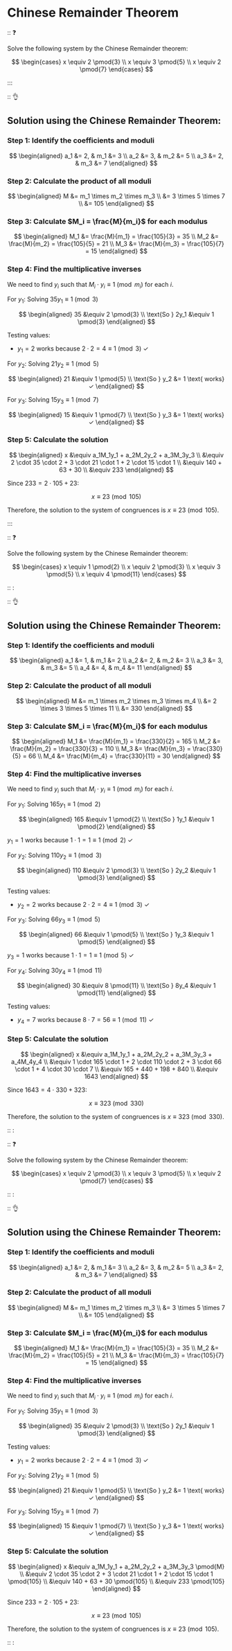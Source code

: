 # Chinese Remainder Theorem

:: :question:

Solve the following system by the Chinese Remainder theorem:

$$
\begin{cases}
x \equiv 2 \pmod{3} \\
x \equiv 3 \pmod{5} \\
x \equiv 2 \pmod{7}
\end{cases}
$$

:::

:: :ok_hand:

## Solution using the Chinese Remainder Theorem:

### Step 1: Identify the coefficients and moduli

$$
\begin{aligned}
a_1 &= 2, & m_1 &= 3 \\
a_2 &= 3, & m_2 &= 5 \\
a_3 &= 2, & m_3 &= 7
\end{aligned}
$$

### Step 2: Calculate the product of all moduli

$$
\begin{aligned}
M &= m_1 \times m_2 \times m_3 \\
&= 3 \times 5 \times 7 \\
&= 105
\end{aligned}
$$

### Step 3: Calculate $M_i = \frac{M}{m_i}$ for each modulus

$$
\begin{aligned}
M_1 &= \frac{M}{m_1} = \frac{105}{3} = 35 \\
M_2 &= \frac{M}{m_2} = \frac{105}{5} = 21 \\
M_3 &= \frac{M}{m_3} = \frac{105}{7} = 15
\end{aligned}
$$

### Step 4: Find the multiplicative inverses

We need to find $y_i$ such that $M_i \cdot y_i \equiv 1 \pmod{m_i}$ for each $i$.

For $y_1$: Solving $35y_1 \equiv 1 \pmod{3}$

$$
\begin{aligned}
35 &\equiv 2 \pmod{3} \\
\text{So } 2y_1 &\equiv 1 \pmod{3}
\end{aligned}
$$

Testing values:
- $y_1 = 2$ works because $2 \cdot 2 = 4 \equiv 1 \pmod{3}$ ✓

For $y_2$: Solving $21y_2 \equiv 1 \pmod{5}$

$$
\begin{aligned}
21 &\equiv 1 \pmod{5} \\
\text{So } y_2 &= 1 \text{ works} ✓
\end{aligned}
$$

For $y_3$: Solving $15y_3 \equiv 1 \pmod{7}$

$$
\begin{aligned}
15 &\equiv 1 \pmod{7} \\
\text{So } y_3 &= 1 \text{ works} ✓
\end{aligned}
$$

### Step 5: Calculate the solution

$$
\begin{aligned}
x &\equiv a_1M_1y_1 + a_2M_2y_2 + a_3M_3y_3  \\
&\equiv 2 \cdot 35 \cdot 2 + 3 \cdot 21 \cdot 1 + 2 \cdot 15 \cdot 1 \\
&\equiv 140 + 63 + 30 \\
&\equiv 233
\end{aligned}
$$

Since $233 = 2 \cdot 105 + 23$:

$$x \equiv 23 \pmod{105}$$

Therefore, the solution to the system of congruences is $x \equiv 23 \pmod{105}$.

:::

:: :question:

Solve the following system by the Chinese Remainder theorem:

$$
\begin{cases}
x \equiv 1 \pmod{2} \\
x \equiv 2 \pmod{3} \\
x \equiv 3 \pmod{5} \\
x \equiv 4 \pmod{11}
\end{cases}
$$

:: : 

:: :ok_hand:

## Solution using the Chinese Remainder Theorem:

### Step 1: Identify the coefficients and moduli 

$$
\begin{aligned}
a_1 &= 1, & m_1 &= 2 \\
a_2 &= 2, & m_2 &= 3 \\
a_3 &= 3, & m_3 &= 5 \\
a_4 &= 4, & m_4 &= 11
\end{aligned}
$$

### Step 2: Calculate the product of all moduli 

$$
\begin{aligned}
M &= m_1 \times m_2 \times m_3 \times m_4 \\
&= 2 \times 3 \times 5 \times 11 \\
&= 330
\end{aligned}
$$

### Step 3: Calculate $M_i = \frac{M}{m_i}$ for each modulus 

$$
\begin{aligned}
M_1 &= \frac{M}{m_1} = \frac{330}{2} = 165 \\
M_2 &= \frac{M}{m_2} = \frac{330}{3} = 110 \\
M_3 &= \frac{M}{m_3} = \frac{330}{5} = 66 \\
M_4 &= \frac{M}{m_4} = \frac{330}{11} = 30
\end{aligned}
$$

### Step 4: Find the multiplicative inverses 

We need to find $y_i$ such that $M_i \cdot y_i \equiv 1 \pmod{m_i}$ for each $i$.

For $y_1$: Solving $165y_1 \equiv 1 \pmod{2}$

$$
\begin{aligned}
165 &\equiv 1 \pmod{2} \\
\text{So } 1y_1 &\equiv 1 \pmod{2}
\end{aligned}
$$

$y_1 = 1$ works because $1 \cdot 1 = 1 \equiv 1 \pmod{2}$ ✓

For $y_2$: Solving $110y_2 \equiv 1 \pmod{3}$

$$
\begin{aligned}
110 &\equiv 2 \pmod{3} \\
\text{So } 2y_2 &\equiv 1 \pmod{3}
\end{aligned}
$$

Testing values:
- $y_2 = 2$ works because $2 \cdot 2 = 4 \equiv 1 \pmod{3}$ ✓

For $y_3$: Solving $66y_3 \equiv 1 \pmod{5}$

$$
\begin{aligned}
66 &\equiv 1 \pmod{5} \\
\text{So } 1y_3 &\equiv 1 \pmod{5}
\end{aligned}
$$

$y_3 = 1$ works because $1 \cdot 1 = 1 \equiv 1 \pmod{5}$ ✓

For $y_4$: Solving $30y_4 \equiv 1 \pmod{11}$

$$
\begin{aligned}
30 &\equiv 8 \pmod{11} \\
\text{So } 8y_4 &\equiv 1 \pmod{11}
\end{aligned}
$$

Testing values:
- $y_4 = 7$ works because $8 \cdot 7 = 56 \equiv 1 \pmod{11}$ ✓

### Step 5: Calculate the solution 

$$
\begin{aligned}
x &\equiv a_1M_1y_1 + a_2M_2y_2 + a_3M_3y_3 + a_4M_4y_4  \\
&\equiv 1 \cdot 165 \cdot 1 + 2 \cdot 110 \cdot 2 + 3 \cdot 66 \cdot 1 + 4 \cdot 30 \cdot 7 \\
&\equiv 165 + 440 + 198 + 840 \\
&\equiv 1643 
\end{aligned}
$$

Since $1643 = 4 \cdot 330 + 323$:

$$x \equiv 323 \pmod{330}$$

Therefore, the solution to the system of congruences is $x \equiv 323 \pmod{330}$.

:: :

:: :question:

Solve the following system by the Chinese Remainder theorem:

$$
\begin{cases}
x \equiv 2 \pmod{3} \\
x \equiv 3 \pmod{5} \\
x \equiv 2 \pmod{7}
\end{cases}
$$

:: :

:: :ok_hand:

## Solution using the Chinese Remainder Theorem:

### Step 1: Identify the coefficients and moduli

$$
\begin{aligned}
a_1 &= 2, & m_1 &= 3 \\
a_2 &= 3, & m_2 &= 5 \\
a_3 &= 2, & m_3 &= 7
\end{aligned}
$$

### Step 2: Calculate the product of all moduli

$$
\begin{aligned}
M &= m_1 \times m_2 \times m_3 \\
&= 3 \times 5 \times 7 \\
&= 105
\end{aligned}
$$

### Step 3: Calculate $M_i = \frac{M}{m_i}$ for each modulus

$$
\begin{aligned}
M_1 &= \frac{M}{m_1} = \frac{105}{3} = 35 \\
M_2 &= \frac{M}{m_2} = \frac{105}{5} = 21 \\
M_3 &= \frac{M}{m_3} = \frac{105}{7} = 15
\end{aligned}
$$

### Step 4: Find the multiplicative inverses

We need to find $y_i$ such that $M_i \cdot y_i \equiv 1 \pmod{m_i}$ for each $i$.

For $y_1$: Solving $35y_1 \equiv 1 \pmod{3}$

$$
\begin{aligned}
35 &\equiv 2 \pmod{3} \\
\text{So } 2y_1 &\equiv 1 \pmod{3}
\end{aligned}
$$

Testing values:
- $y_1 = 2$ works because $2 \cdot 2 = 4 \equiv 1 \pmod{3}$ ✓

For $y_2$: Solving $21y_2 \equiv 1 \pmod{5}$

$$
\begin{aligned}
21 &\equiv 1 \pmod{5} \\
\text{So } y_2 &= 1 \text{ works} ✓
\end{aligned}
$$

For $y_3$: Solving $15y_3 \equiv 1 \pmod{7}$

$$
\begin{aligned}
15 &\equiv 1 \pmod{7} \\
\text{So } y_3 &= 1 \text{ works} ✓
\end{aligned}
$$

### Step 5: Calculate the solution

$$
\begin{aligned}
x &\equiv a_1M_1y_1 + a_2M_2y_2 + a_3M_3y_3 \pmod{M} \\
&\equiv 2 \cdot 35 \cdot 2 + 3 \cdot 21 \cdot 1 + 2 \cdot 15 \cdot 1 \pmod{105} \\
&\equiv 140 + 63 + 30 \pmod{105} \\
&\equiv 233 \pmod{105}
\end{aligned}
$$

Since $233 = 2 \cdot 105 + 23$:

$$x \equiv 23 \pmod{105}$$

Therefore, the solution to the system of congruences is $x \equiv 23 \pmod{105}$.

:: :

